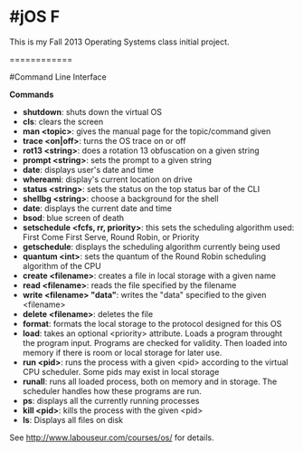 #jOS F
============

This is my Fall 2013 Operating Systems class initial project.

============

#Command Line Interface

**Commands**

- **shutdown**: shuts down the virtual OS
- **cls**: clears the screen
- **man &lt;topic&gt;**: gives the manual page for the topic/command given
- **trace &lt;on|off&gt;**: turns the OS trace on or off
- **rot13 &lt;string&gt;**: does a rotation 13 obfuscation on a given string
- **prompt &lt;string&gt;**: sets the prompt to a given string
- **date**: displays user's date and time
- **whereami**: display's current location on drive
- **status &lt;string&gt;**: sets the status on the top status bar of the CLI
- **shellbg &lt;string&gt;**: choose a background for the shell
- **date**: displays the current date and time
- **bsod**: blue screen of death
- **setschedule &lt;fcfs, rr, priority&gt;**: this sets the scheduling algorithm used: First Come First Serve, Round Robin, or Priority
- **getschedule**: displays the scheduling algorithm currently being used
- **quantum &lt;int&gt;**: sets the quantum of the Round Robin scheduling algorithm of the CPU
- **create &lt;filename&gt;**: creates a file in local storage with a given name
- **read &lt;filename&gt;**: reads the file specified by the filename
- **write &lt;filename&gt; "data"**: writes the "data" specified to the given &lt;filename&gt;
- **delete &lt;filename&gt;**: deletes the file
- **format**: formats the local storage to the protocol designed for this OS
- **load**: takes an optional &lt;priority&gt; attribute. Loads a program throught the program input. Programs are checked for validity. Then loaded into memory if there is room or local storage for later use.
- **run &lt;pid&gt;**: runs the process with a given &lt;pid&gt; according to the virtual CPU scheduler. Some pids may exist in local storage
- **runall**: runs all loaded process, both on memory and in storage. The scheduler handles how these programs are run.
- **ps**: displays all the currently running processes
- **kill &lt;pid&gt;**: kills the process with the given &lt;pid&gt;
- **ls**: Displays all files on disk







See http://www.labouseur.com/courses/os/ for details.
